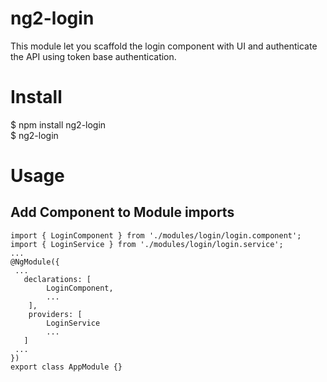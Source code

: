 # ng2-login
This module let you scaffold the login component with UI and authenticate the API using token base authentication. 

# Install
$ npm install ng2-login
<br /> $ ng2-login

# Usage
<h2>Add Component to Module imports</h2>

```
import { LoginComponent } from './modules/login/login.component';
import { LoginService } from './modules/login/login.service';
...
@NgModule({
 ...
   declarations: [
        LoginComponent,
        ...
    ],
    providers: [
        LoginService
        ...
   ]
 ...
})
export class AppModule {}

```
